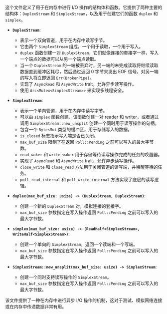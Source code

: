 这个文件定义了用于在内存中进行 I/O 操作的结构体和函数。它提供了两种主要的结构体：`DuplexStream` 和 `SimplexStream`，以及用于创建它们的函数 `duplex` 和 `simplex`。

*   **`DuplexStream`**:
    *   表示一个双向管道，用于在内存中读写字节。
    *   它由两个 `SimplexStream` 组成，一个用于读取，一个用于写入。
    *   `duplex` 函数创建一对 `DuplexStream`，它们就像连接的套接字一样，写入一个端点的数据可以从另一个端点读取。
    *   当一个 `DuplexStream` 的一端被丢弃时，另一端的未完成读取将继续读取数据直到缓冲区耗尽，然后通过返回 0 字节来发出 EOF 信号。对另一端的写入将立即返回 `Err(BrokenPipe)`。
    *   实现了 `AsyncRead` 和 `AsyncWrite` trait，允许异步读写操作。
    *   使用 `Arc<Mutex<SimplexStream>>` 来实现多线程安全。

*   **`SimplexStream`**:
    *   表示一个单向管道，用于在内存中读写字节。
    *   可以由 `simplex` 函数创建，该函数创建一对 reader 和 writer，或者通过调用 `SimplexStream::new_unsplit` 创建一个同时用于读写操作的句柄。
    *   包含一个 `BytesMut` 类型的缓冲区，用于存储写入的数据。
    *   `is_closed` 标志指示写入端是否已关闭。
    *   `max_buf_size` 限制了在返回 `Poll::Pending` 之前可以写入的最大字节数。
    *   `read_waker` 和 `write_waker` 用于存储等待读写操作完成的任务的唤醒器。
    *   实现了 `AsyncRead` 和 `AsyncWrite` trait，允许异步读写操作。
    *   `close_write` 和 `close_read` 方法用于关闭管道的读写端，并唤醒等待的任务。
    *   `poll_read_internal` 和 `poll_write_internal` 方法实现了底层的读写逻辑。

*   **`duplex(max_buf_size: usize) -> (DuplexStream, DuplexStream)`**:
    *   创建一个新的 `DuplexStream` 对，模拟连接的套接字。
    *   `max_buf_size` 参数指定在写入操作返回 `Poll::Pending` 之前可以写入的最大字节数。

*   **`simplex(max_buf_size: usize) -> (ReadHalf<SimplexStream>, WriteHalf<SimplexStream>)`**:
    *   创建一个单向的 `SimplexStream`，返回一个读端和一个写端。
    *   `max_buf_size` 参数指定在写入操作返回 `Poll::Pending` 之前可以写入的最大字节数。

*   **`SimplexStream::new_unsplit(max_buf_size: usize) -> SimplexStream`**:
    *   创建一个同时支持读写操作的 `SimplexStream`。
    *   `max_buf_size` 参数指定在写入操作返回 `Poll::Pending` 之前可以写入的最大字节数。

该文件提供了一种在内存中进行异步 I/O 操作的机制，这对于测试、模拟网络连接或在内存中传递数据非常有用。
